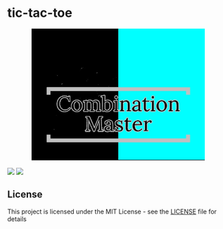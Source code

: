 # tic-tac-toe

<p align="center"><img src="https://github.com/pradyumnamahajan52/tic-tac-toe/blob/master/intro_img.jpg" height="300"></p>

<p align="center">
  
  [<img src="https://img.shields.io/github/license/pradyumnamahajan52/tic-tac-toe?color=GREEN">](LICENSE) 
  <a href="#" ><img src="https://img.shields.io/badge/Version-4.3-brightgreen"> </a>

</p>

## License

This project is licensed under the MIT License - see the [LICENSE](LICENSE) file for details
